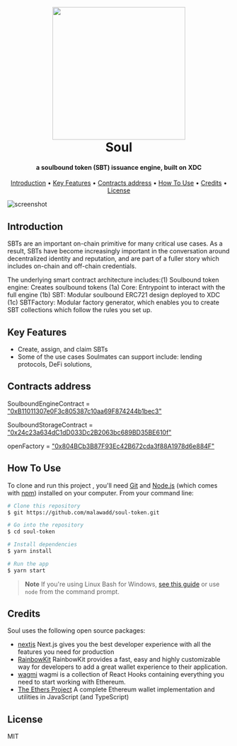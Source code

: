   
<h1 align="center">
  <br>
  <a href="soul-token.vercel.app/"><img src="https://blogger.googleusercontent.com/img/b/R29vZ2xl/AVvXsEiHzERSYhAYxEww9gWps0OKdDoi0fQwp9ivVcKX5hcqViHX8-jD0YIeJY3VBJIkjSlxAcEo6GQ6xEEG_APdhonaVbvC0yD0td9iDUJPQu5Q5anZnUeVasQd6_Se_LGfNSW-hhiTDrVVj9qoOfbncqBxSg_8QLuid1pkPKDHPVCVKaT_X64pjJs5Cabo/s2000/soul.png" width="300"></a>
  <br>
  Soul 
  <br>
</h1>

<h4 align="center"> a soulbound token (SBT) issuance engine, built on XDC </h4>


<p align="center">
  <a href="#Introduction">Introduction</a> •
  <a href="#key-features">Key Features</a> •
  <a href="#Contracts address">Contracts address</a> •
  <a href="#how-to-use">How To Use</a> •
  <a href="#credits">Credits</a> •
  <a href="#license">License</a> 
</p>

![screenshot](https://blogger.googleusercontent.com/img/b/R29vZ2xl/AVvXsEixWrqEkIru6EG86RNGJ8ztj5uYCWnHqYUOzN5r_yfKWWM85vsm1aNA1FMaoCL7_UN2_BgM1gr1w4IcTgwUgXyADCcfpd09SZybzF4vKGbA8qsAJTcvv42MFYvVxikpNl5xzccuqnlYSekUo7N4Ihf3FtMMwJcIjkBfM-Hd3fdPHVRs5MpLizyAdBNS/s1000/soso.png)

## Introduction
 SBTs are an important on-chain primitive for many critical use cases. As a result, SBTs have become increasingly important in the conversation around decentralized identity and reputation, and are part of a fuller story which includes on-chain and off-chain credentials. 
 
 The underlying smart contract architecture includes:(1) Soulbound token engine: Creates soulbound tokens (1a) Core: Entrypoint to interact with the full engine (1b) SBT: Modular soulbound ERC721 design deployed to XDC (1c) SBTFactory: Modular factory generator, which enables you to create SBT collections which follow the rules you set up.
 
## Key Features

*  Create, assign, and claim SBTs
* Some of the use cases Soulmates can support include: lending protocols, DeFi solutions,  

## Contracts address 
SoulboundEngineContract = ["0xB11011307e0F3c805387c10aa69F874244b1bec3"](https://xdcscan.io/address/xdcb11011307e0f3c805387c10aa69f874244b1bec3#transactions)

SoulboundStorageContract = ["0x24c23a634dC1dD033Dc2B2063bc689BD35BE610f"](https://xdcscan.io/address/xdc24c23a634dc1dd033dc2b2063bc689bd35be610f#transactions)

openFactory = ["0x804BCb3B87F93Ec42B672cda3f88A1978d6e884F"](https://xdcscan.io/address/xdc804bcb3b87f93ec42b672cda3f88a1978d6e884f#transactions)

## How To Use

To clone and run this project , you'll need [Git](https://git-scm.com) and [Node.js](https://nodejs.org/en/download/) (which comes with [npm](http://npmjs.com)) installed on your computer. From your command line:

```bash
# Clone this repository
$ git https://github.com/malawadd/soul-token.git

# Go into the repository
$ cd soul-token

# Install dependencies
$ yarn install

# Run the app
$ yarn start
```

> **Note**
> If you're using Linux Bash for Windows, [see this guide](https://docs.microsoft.com/en-us/windows/dev-environment/javascript/nodejs-on-wsl) or use `node` from the command prompt.



## Credits

Soul uses the following open source packages:

- [nextjs](https://nextjs.org/) Next.js gives you the best developer experience with all the features you need for production
- [RainbowKit](https://www.rainbowkit.com/) RainbowKit provides a fast, easy and highly customizable way for developers to add a great wallet experience to their application.
- [ wagmi](https://wagmi.sh/) wagmi is a collection of React Hooks containing everything you need to start working with Ethereum.
- [The Ethers Project](https://github.com/ethers-io/ethers.js)  A complete Ethereum wallet implementation and utilities in JavaScript (and TypeScript)




## License

MIT